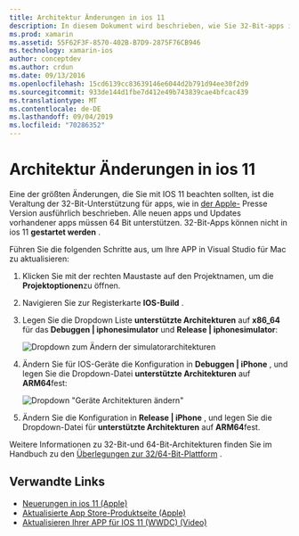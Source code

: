 ```yaml
---
title: Architektur Änderungen in ios 11
description: In diesem Dokument wird beschrieben, wie Sie 32-Bit-apps in ios 11 als veraltet kennzeichnen. Es wird erläutert, wie Anwendungen auf 64-Bit-Ziel Architekturen aktualisiert werden.
ms.prod: xamarin
ms.assetid: 55F62F3F-8570-402B-B7D9-2875F76CB946
ms.technology: xamarin-ios
author: conceptdev
ms.author: crdun
ms.date: 09/13/2016
ms.openlocfilehash: 15cd6139cc83639146e6044d2b791d94ee30f2d9
ms.sourcegitcommit: 933de144d1fbe7d412e49b743839cae4bfcac439
ms.translationtype: MT
ms.contentlocale: de-DE
ms.lasthandoff: 09/04/2019
ms.locfileid: "70286352"
---
```

# <a name="architecture-changes-in-ios-11"></a>Architektur Änderungen in ios 11

Eine der größten Änderungen, die Sie mit IOS 11 beachten sollten, ist die Veraltung der 32-Bit-Unterstützung für apps, wie in [der Apple-](https://developer.apple.com/news/?id=06282017b) Presse Version ausführlich beschrieben. Alle neuen apps und Updates vorhandener apps müssen 64 Bit unterstützen. 32-Bit-Apps können nicht in ios 11 **gestartet werden** .

Führen Sie die folgenden Schritte aus, um Ihre APP in Visual Studio für Mac zu aktualisieren:

1. Klicken Sie mit der rechten Maustaste auf den Projektnamen, um die **Projektoptionen**zu öffnen.
2. Navigieren Sie zur Registerkarte **IOS-Build** .
3. Legen Sie die Dropdown Liste **unterstützte Architekturen** auf **x86_64** für das **Debuggen | iphonesimulator** und **Release | iphonesimulator**:

    ![Dropdown zum Ändern der simulatorarchitekturen](architecture-changes-images/image1.png)

4. Ändern Sie für IOS-Geräte die Konfiguration in **Debuggen | iPhone** , und legen Sie die Dropdown-Datei **unterstützte Architekturen** auf **ARM64**fest:

    ![Dropdown "Geräte Architekturen ändern"](architecture-changes-images/image2.png)

5. Ändern Sie die Konfiguration in **Release | iPhone** , und legen Sie die Dropdown-Datei für **unterstützte Architekturen** auf **ARM64**fest.

Weitere Informationen zu 32-Bit-und 64-Bit-Architekturen finden Sie im Handbuch zu den [Überlegungen zur 32/64-Bit-Plattform](~/cross-platform/macios/32-and-64/index.md#ios) .

## <a name="related-links"></a>Verwandte Links

- [Neuerungen in ios 11 (Apple)](https://developer.apple.com/ios/)
- [Aktualisierte App Store-Produktseite (Apple)](https://developer.apple.com/app-store/product-page/)
- [Aktualisieren Ihrer APP für IOS 11 (WWDC) (Video)](https://developer.apple.com/videos/play/wwdc2017/204/)
